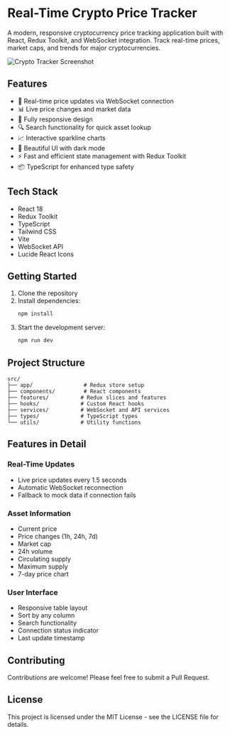 # Real-Time Crypto Price Tracker

A modern, responsive cryptocurrency price tracking application built with React, Redux Toolkit, and WebSocket integration. Track real-time prices, market caps, and trends for major cryptocurrencies.

![Crypto Tracker Screenshot](https://images.pexels.com/photos/844124/pexels-photo-844124.jpeg?auto=compress&cs=tinysrgb&w=1260&h=750&dpr=2)

## Features

- 🚀 Real-time price updates via WebSocket connection
- 📊 Live price changes and market data
- 📱 Fully responsive design
- 🔍 Search functionality for quick asset lookup
- 📈 Interactive sparkline charts
- 🎨 Beautiful UI with dark mode
- ⚡ Fast and efficient state management with Redux Toolkit
- 📦 TypeScript for enhanced type safety

## Tech Stack

- React 18
- Redux Toolkit
- TypeScript
- Tailwind CSS
- Vite
- WebSocket API
- Lucide React Icons

## Getting Started

1. Clone the repository
2. Install dependencies:
   ```bash
   npm install
   ```
3. Start the development server:
   ```bash
   npm run dev
   ```

## Project Structure

```
src/
├── app/                # Redux store setup
├── components/         # React components
├── features/          # Redux slices and features
├── hooks/             # Custom React hooks
├── services/          # WebSocket and API services
├── types/             # TypeScript types
└── utils/             # Utility functions
```

## Features in Detail

### Real-Time Updates
- Live price updates every 1.5 seconds
- Automatic WebSocket reconnection
- Fallback to mock data if connection fails

### Asset Information
- Current price
- Price changes (1h, 24h, 7d)
- Market cap
- 24h volume
- Circulating supply
- Maximum supply
- 7-day price chart

### User Interface
- Responsive table layout
- Sort by any column
- Search functionality
- Connection status indicator
- Last update timestamp

## Contributing

Contributions are welcome! Please feel free to submit a Pull Request.

## License

This project is licensed under the MIT License - see the LICENSE file for details.